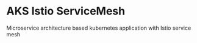 # AKS Istio ServiceMesh
Microservice architecture based kubernetes application with Istio service mesh
 
 
 
 
 
 
 
 
 
